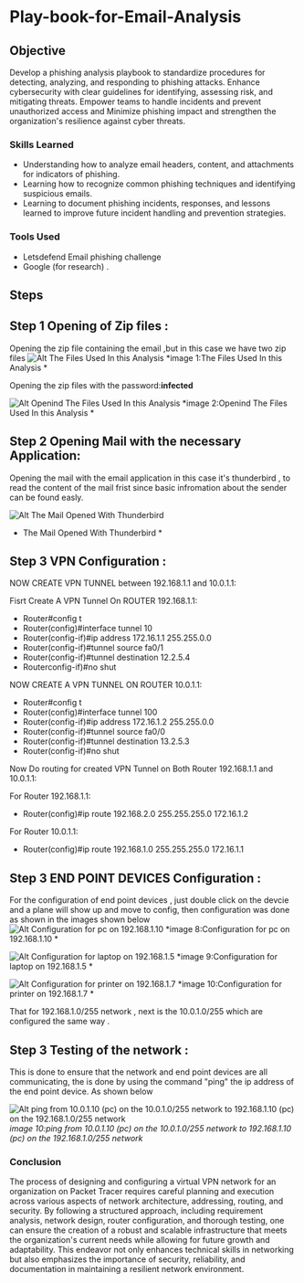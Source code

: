 # Play-book-for-Email-Analysis
## Objective
Develop a phishing analysis playbook to standardize procedures for detecting, analyzing, and responding to phishing attacks. Enhance cybersecurity with clear guidelines for identifying, assessing risk, and mitigating threats. Empower teams to handle incidents and prevent unauthorized access and Minimize phishing impact and strengthen the organization's resilience against cyber threats.
### Skills Learned
- Understanding how to analyze email headers, content, and attachments for indicators of phishing.
- Learning how to recognize common phishing techniques and identifying suspicious emails.
- Learning to document phishing incidents, responses, and lessons learned to improve future incident handling and prevention strategies.
### Tools Used
- Letsdefend Email phishing  challenge
- Google (for research) .
## Steps
## Step 1 Opening of Zip files :
Opening the zip file containing the email ,but in this case we have two zip files 
![Alt The Files Used In this Analysis](https://github.com/Adegbenga-111/Play-book-for-Email-Analysis/blob/main/Email%20Analysis%20-%20LetsDefend%20-%20Google%20Chrome%205_2_2024%201_08_17%20PM.png)
*image 1:The Files Used In this Analysis *

Opening the zip files with the password:**infected**

![Alt Openind The Files Used In this Analysis](https://github.com/Adegbenga-111/Play-book-for-Email-Analysis/blob/main/Email%20Analysis%20-%20LetsDefend%20-%20Google%20Chrome%205_2_2024%201_12_11%20PM.png)
*image 2:Openind The Files Used In this Analysis *

## Step 2 Opening Mail with the necessary Application:
Opening the mail with the email application in this case it's thunderbird , to read the content of the mail frist since basic infromation about the sender can be found easly.

![Alt The Mail Opened With Thunderbird](https://github.com/Adegbenga-111/Play-book-for-Email-Analysis/blob/main/Email%20Analysis%20-%20LetsDefend%20-%20Google%20Chrome%205_2_2024%201_31_21%20PM.png)
*  The Mail Opened With Thunderbird *
## Step 3 VPN Configuration :
NOW CREATE VPN TUNNEL between  192.168.1.1 and 10.0.1.1:

 Fisrt Create A VPN Tunnel On ROUTER 192.168.1.1:
- Router#config t
- Router(config)#interface tunnel 10
- Router(config-if)#ip address 172.16.1.1 255.255.0.0
- Router(config-if)#tunnel source fa0/1
- Router(config-if)#tunnel destination 12.2.5.4
- Routerconfig-if)#no shut

NOW CREATE A VPN TUNNEL ON ROUTER 10.0.1.1:
- Router#config t
- Router(config)#interface tunnel 100
- Router(config-if)#ip address 172.16.1.2 255.255.0.0
- Router(config-if)#tunnel source fa0/0
- Router(config-if)#tunnel destination 13.2.5.3
- Router(config-if)#no shut

Now Do routing for created VPN Tunnel on Both Router 192.168.1.1 and 10.0.1.1:

 For Router 192.168.1.1:
  - Router(config)#ip route 192.168.2.0 255.255.255.0 172.16.1.2
 
  For Router 10.0.1.1:
  - Router(config)#ip route 192.168.1.0 255.255.255.0 172.16.1.1
 
## Step 3 END POINT DEVICES Configuration :
For the configuration of end point devices , just double click on the devcie and a plane will show up and move to config, then configuration was done as shown in the images shown below
![Alt Configuration for pc on 192.168.1.10  ](https://github.com/Adegbenga-111/Building-An-Organization-VPN-Network-/blob/main/projecy/192.168.1.10%204_27_2024%203_51_06%20PM.png)
*image 8:Configuration for pc on 192.168.1.10 *

![Alt Configuration for laptop on 192.168.1.5  ](https://github.com/Adegbenga-111/Building-An-Organization-VPN-Network-/blob/main/projecy/192.168.1.5%204_27_2024%203_51_32%20PM.png)
*image 9:Configuration for laptop on 192.168.1.5 *

![Alt Configuration for printer on 192.168.1.7 ](https://github.com/Adegbenga-111/Building-An-Organization-VPN-Network-/blob/main/projecy/192.168.1.7%204_27_2024%203_52_07%20PM.png)
*image 10:Configuration for printer on 192.168.1.7 *

That for 192.168.1.0/255 network , next is the 10.0.1.0/255 which are configured the same way .

## Step 3 Testing of the network :

This is done to ensure that the network and end point devices are all communicating, the is done by using the command "ping" the ip address of the end point device. As shown below 

![Alt ping from 10.0.1.10 (pc) on the 10.0.1.0/255 network to 192.168.1.10 (pc) on the 192.168.1.0/255 network](https://github.com/Adegbenga-111/Building-An-Organization-VPN-Network-/blob/main/projecy/10.0.1.10%204_27_2024%203_59_28%20PM.png)
*image 10:ping from 10.0.1.10 (pc) on the 10.0.1.0/255 network to 192.168.1.10 (pc) on the 192.168.1.0/255 network*


### Conclusion
The process of designing and configuring a virtual VPN network for an organization on Packet Tracer requires careful planning and execution across various aspects of network architecture, addressing, routing, and security. By following a structured approach, including requirement analysis, network design, router configuration, and thorough testing, one can ensure the creation of a robust and scalable infrastructure that meets the organization's current needs while allowing for future growth and adaptability. This endeavor not only enhances technical skills in networking but also emphasizes the importance of security, reliability, and documentation in maintaining a resilient network environment.






